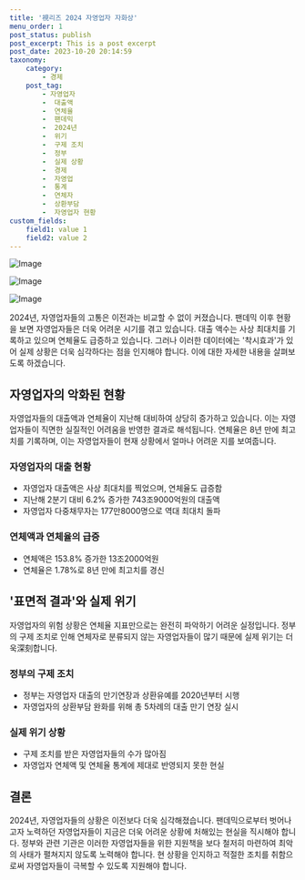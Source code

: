 ```yaml
---
title: '視리즈 2024 자영업자 자화상'
menu_order: 1
post_status: publish
post_excerpt: This is a post excerpt
post_date: 2023-10-20 20:14:59
taxonomy:
    category:
        - 경제
    post_tag:
        - 자영업자
        -  대출액
        -  연체율
        -  팬데믹
        -  2024년
        -  위기
        -  구제 조치
        -  정부
        -  실제 상황
        -  경제
        -  자영업
        -  통계
        -  연체자
        -  상환부담
        -  자영업자 현황
custom_fields:
    field1: value 1
    field2: value 2
---
```


![Image](https://imgnews.pstatic.net/image/665/2024/02/06/0000002403_001_20240206113401744.jpg?type=w647)

![Image](https://imgnews.pstatic.net/image/665/2024/02/06/0000002403_002_20240206113401805.jpg?type=w647)

![Image](https://imgnews.pstatic.net/image/665/2024/02/06/0000002403_003_20240206113401851.jpg?type=w647)


2024년, 자영업자들의 고통은 이전과는 비교할 수 없이 커졌습니다. 팬데믹 이후 현황을 보면 자영업자들은 더욱 어려운 시기를 겪고 있습니다. 대출 액수는 사상 최대치를 기록하고 있으며 연체율도 급증하고 있습니다. 그러나 이러한 데이터에는 '착시효과'가 있어 실제 상황은 더욱 심각하다는 점을 인지해야 합니다. 이에 대한 자세한 내용을 살펴보도록 하겠습니다.

## 자영업자의 악화된 현황
자영업자들의 대출액과 연체율이 지난해 대비하여 상당히 증가하고 있습니다. 이는 자영업자들이 직면한 실질적인 어려움을 반영한 결과로 해석됩니다. 연체율은 8년 만에 최고치를 기록하며, 이는 자영업자들이 현재 상황에서 얼마나 어려운 지를 보여줍니다.

### 자영업자의 대출 현황
- 자영업자 대출액은 사상 최대치를 찍었으며, 연체율도 급증함
- 지난해 2분기 대비 6.2% 증가한 743조9000억원의 대출액
- 자영업자 다중채무자는 177만8000명으로 역대 최대치 돌파

### 연체액과 연체율의 급증
- 연체액은 153.8% 증가한 13조2000억원
- 연체율은 1.78%로 8년 만에 최고치를 경신

## '표면적 결과'와 실제 위기
자영업자의 위험 상황은 연체율 지표만으로는 완전히 파악하기 어려운 실정입니다. 정부의 구제 조치로 인해 연체자로 분류되지 않는 자영업자들이 많기 때문에 실제 위기는 더욱深刻합니다.

### 정부의 구제 조치
- 정부는 자영업자 대출의 만기연장과 상환유예를 2020년부터 시행
- 자영업자의 상환부담 완화를 위해 총 5차례의 대출 만기 연장 실시

### 실제 위기 상황
- 구제 조치를 받은 자영업자들의 수가 많아짐
- 자영업자 연체액 및 연체율 통계에 제대로 반영되지 못한 현실

## 결론
2024년, 자영업자들의 상황은 이전보다 더욱 심각해졌습니다. 팬데믹으로부터 벗어나고자 노력하던 자영업자들이 지금은 더욱 어려운 상황에 처해있는 현실을 직시해야 합니다. 정부와 관련 기관은 이러한 자영업자들을 위한 지원책을 보다 철저히 마련하여 최악의 사태가 펼쳐지지 않도록 노력해야 합니다. 현 상황을 인지하고 적절한 조치를 취함으로써 자영업자들이 극복할 수 있도록 지원해야 합니다.
